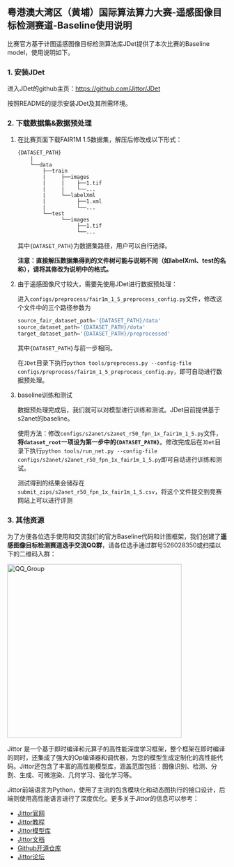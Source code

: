 ## 粤港澳大湾区（黄埔）国际算法算力大赛-遥感图像目标检测赛道-Baseline使用说明

比赛官方基于计图遥感图像目标检测算法库JDet提供了本次比赛的Baseline model，使用说明如下。

### 1. 安装JDet

进入JDet的github主页：https://github.com/Jittor/JDet

按照README的提示安装JDet及其所需环境。

### 2. 下载数据集&数据预处理

1. 在比赛页面下载FAIR1M 1.5数据集，解压后修改成以下形式：

    ```
    {DATASET_PATH}
        |
        └──data 
            ├──train
            |     ├──images
            |     |    ├──1.tif
            |     |    └──...
            |     └──labelXml
            |          ├──1.xml
            |          └──...
            └──test
                  └──images
                       ├──1.tif
                       └──...
    ```

    其中`{DATASET_PATH}`为数据集路径，用户可以自行选择。

    **注意：直接解压数据集得到的文件树可能与说明不同（如labelXml、test的名称），请将其修改为说明中的格式。**

2. 由于遥感图像尺寸较大，需要先使用JDet进行数据预处理：

    进入`configs/preprocess/fair1m_1_5_preprocess_config.py`文件，修改这个文件中的三个路径参数为

    ```python
    source_fair_dataset_path='{DATASET_PATH}/data'
    source_dataset_path='{DATASET_PATH}/dota'
    target_dataset_path='{DATASET_PATH}/preprocessed'
    ```

    其中`{DATASET_PATH}`与前一步相同。

    在`JDet`目录下执行`python tools/preprocess.py --config-file configs/preprocess/fair1m_1_5_preprocess_config.py`，即可自动进行数据预处理。

3. baseline训练和测试

    数据预处理完成后，我们就可以对模型进行训练和测试。JDet目前提供基于s2anet的baseline。

    使用方法：修改`configs/s2anet/s2anet_r50_fpn_1x_fair1m_1_5.py`文件，**将`dataset_root`一项设为第一步中的`{DATASET_PATH}`**。修改完成后在`JDet`目录下执行`python tools/run_net.py --config-file configs/s2anet/s2anet_r50_fpn_1x_fair1m_1_5.py`即可自动进行训练和测试。

    测试得到的结果会储存在`submit_zips/s2anet_r50_fpn_1x_fair1m_1_5.csv`，将这个文件提交到竞赛网站上可以进行评测


### 3. 其他资源
为了方便各位选手使用和交流我们的官方Baseline代码和计图框架，我们创建了**遥感图像目标检测赛道选手交流QQ群**，请各位选手通过群号526028350或扫描以下的二维码入群：

<img src="https://user-images.githubusercontent.com/73881739/183240213-5b0ef70f-e11e-4d1c-bb3c-87c4e8a987f3.jpg" alt="QQ_Group" width="400"/>


Jittor 是一个基于即时编译和元算子的高性能深度学习框架，整个框架在即时编译的同时，还集成了强大的Op编译器和调优器，为您的模型生成定制化的高性能代码。Jittor还包含了丰富的高性能模型库，涵盖范围包括：图像识别、检测、分割、生成、可微渲染、几何学习、强化学习等。

Jittor前端语言为Python，使用了主流的包含模块化和动态图执行的接口设计，后端则使用高性能语言进行了深度优化。更多关于Jittor的信息可以参考：
*  [Jittor官网](https://cg.cs.tsinghua.edu.cn/jittor/)
*  [Jittor教程](https://cg.cs.tsinghua.edu.cn/jittor/tutorial/)
*  [Jittor模型库](https://cg.cs.tsinghua.edu.cn/jittor/resources/)
*  [Jittor文档](https://cg.cs.tsinghua.edu.cn/jittor/assets/docs/index.html)
*  [Github开源仓库](https://github.com/jittor/jittor)
*  [Jittor论坛](https://discuss.jittor.org)


